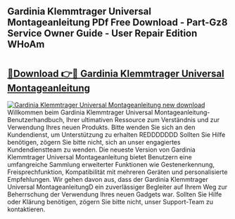 ## Gardinia Klemmtrager Universal Montageanleitung PDf Free Download - Part-Gz8 Service Owner Guide - User Repair Edition WHoAm

# <h2><a href="http://df8kso.blite.top/?on=Gardinia+Klemmtrager+Universal+Montageanleitung">🔗Download 👉🔴 Gardinia Klemmtrager Universal Montageanleitung</a></h2>

[![Gardinia Klemmtrager Universal Montageanleitung new download](https://i.imgur.com/lujVjoI.png)](http://df8kso.blite.top/?on=Gardinia+Klemmtrager+Universal+Montageanleitung)
Willkommen beim Gardinia Klemmtrager Universal Montageanleitung-Benutzerhandbuch, Ihrer ultimativen Ressource zum Verständnis und zur Verwendung Ihres neuen Produkts. Bitte wenden Sie sich an den Kundendienst, um Unterstützung zu erhalten REDDDDDDD Sollten Sie Hilfe benötigen, zögern Sie bitte nicht, sich an unser engagiertes Kundendienstteam zu wenden. Die neueste Version von Gardinia Klemmtrager Universal Montageanleitung bietet Benutzern eine umfangreiche Sammlung erweiterter Funktionen wie Gestenerkennung, Freisprechfunktion, Kompatibilität mit mehreren Geräten und personalisierte Empfehlungen. Wir gehen davon aus, dass der Gardinia Klemmtrager Universal MontageanleitungD ein zuverlässiger Begleiter auf Ihrem Weg zur Beherrschung der Verwendung Ihres neuen Gadgets war. Sollten Sie Hilfe oder Klärung benötigen, zögern Sie bitte nicht, unser Support-Team zu kontaktieren.
